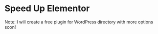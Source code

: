 # Speed Up Elementor

Note: I will create a free plugin for WordPress directory with more options soon!
